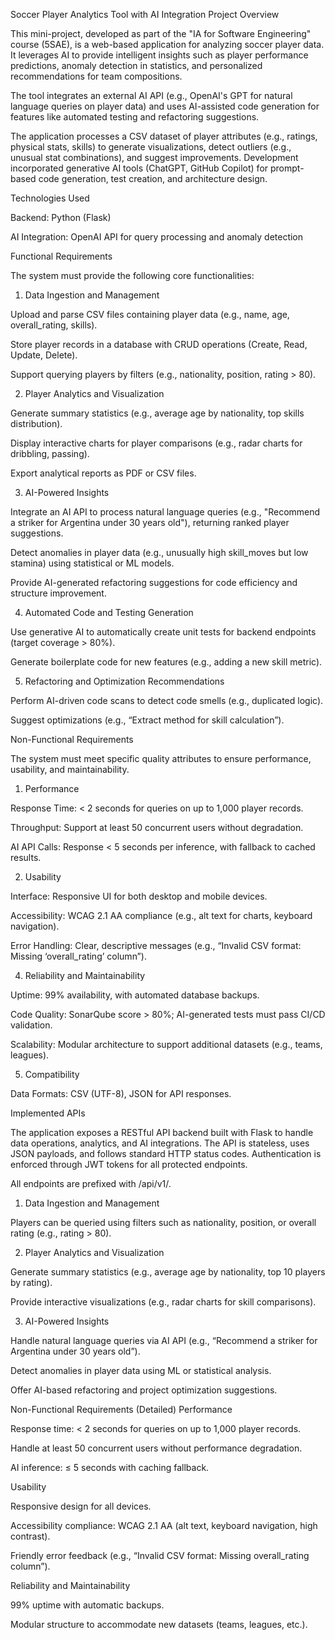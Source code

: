 Soccer Player Analytics Tool with AI Integration
Project Overview

This mini-project, developed as part of the "IA for Software Engineering" course (5SAE), is a web-based application for analyzing soccer player data.
It leverages AI to provide intelligent insights such as player performance predictions, anomaly detection in statistics, and personalized recommendations for team compositions.

The tool integrates an external AI API (e.g., OpenAI's GPT for natural language queries on player data) and uses AI-assisted code generation for features like automated testing and refactoring suggestions.

The application processes a CSV dataset of player attributes (e.g., ratings, physical stats, skills) to generate visualizations, detect outliers (e.g., unusual stat combinations), and suggest improvements.
Development incorporated generative AI tools (ChatGPT, GitHub Copilot) for prompt-based code generation, test creation, and architecture design.


Technologies Used

Backend: Python (Flask)

AI Integration: OpenAI API for query processing and anomaly detection

Functional Requirements

The system must provide the following core functionalities:

1. Data Ingestion and Management

Upload and parse CSV files containing player data (e.g., name, age, overall_rating, skills).

Store player records in a database with CRUD operations (Create, Read, Update, Delete).

Support querying players by filters (e.g., nationality, position, rating > 80).

2. Player Analytics and Visualization

Generate summary statistics (e.g., average age by nationality, top skills distribution).

Display interactive charts for player comparisons (e.g., radar charts for dribbling, passing).

Export analytical reports as PDF or CSV files.

3. AI-Powered Insights

Integrate an AI API to process natural language queries (e.g.,
"Recommend a striker for Argentina under 30 years old"), returning ranked player suggestions.

Detect anomalies in player data (e.g., unusually high skill_moves but low stamina) using statistical or ML models.

Provide AI-generated refactoring suggestions for code efficiency and structure improvement.

4. Automated Code and Testing Generation

Use generative AI to automatically create unit tests for backend endpoints (target coverage > 80%).

Generate boilerplate code for new features (e.g., adding a new skill metric).

5. Refactoring and Optimization Recommendations

Perform AI-driven code scans to detect code smells (e.g., duplicated logic).

Suggest optimizations (e.g., “Extract method for skill calculation”).

Non-Functional Requirements

The system must meet specific quality attributes to ensure performance, usability, and maintainability.

1. Performance

Response Time: < 2 seconds for queries on up to 1,000 player records.

Throughput: Support at least 50 concurrent users without degradation.

AI API Calls: Response < 5 seconds per inference, with fallback to cached results.

2. Usability

Interface: Responsive UI for both desktop and mobile devices.

Accessibility: WCAG 2.1 AA compliance (e.g., alt text for charts, keyboard navigation).

Error Handling: Clear, descriptive messages (e.g., “Invalid CSV format: Missing ‘overall_rating’ column”).


4. Reliability and Maintainability

Uptime: 99% availability, with automated database backups.

Code Quality: SonarQube score > 80%; AI-generated tests must pass CI/CD validation.

Scalability: Modular architecture to support additional datasets (e.g., teams, leagues).

5. Compatibility

Data Formats: CSV (UTF-8), JSON for API responses.

Implemented APIs

The application exposes a RESTful API backend built with Flask to handle data operations, analytics, and AI integrations.
The API is stateless, uses JSON payloads, and follows standard HTTP status codes.
Authentication is enforced through JWT tokens for all protected endpoints.

All endpoints are prefixed with /api/v1/.

1. Data Ingestion and Management

Players can be queried using filters such as nationality, position, or overall rating (e.g., rating > 80).

2. Player Analytics and Visualization

Generate summary statistics (e.g., average age by nationality, top 10 players by rating).

Provide interactive visualizations (e.g., radar charts for skill comparisons).

3. AI-Powered Insights

Handle natural language queries via AI API (e.g.,
“Recommend a striker for Argentina under 30 years old”).

Detect anomalies in player data using ML or statistical analysis.

Offer AI-based refactoring and project optimization suggestions.

Non-Functional Requirements (Detailed)
Performance

Response time: < 2 seconds for queries on up to 1,000 player records.

Handle at least 50 concurrent users without performance degradation.

AI inference: ≤ 5 seconds with caching fallback.

Usability

Responsive design for all devices.

Accessibility compliance: WCAG 2.1 AA (alt text, keyboard navigation, high contrast).

Friendly error feedback (e.g., “Invalid CSV format: Missing overall_rating column”).

Reliability and Maintainability

99% uptime with automatic backups.

Modular structure to accommodate new datasets (teams, leagues, etc.).
